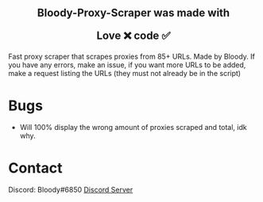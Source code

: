 <h2 align="center">
  Bloody-Proxy-Scraper was made with

Love ❌ code ✅

</h2>

Fast proxy scraper that scrapes proxies from 85+ URLs. Made by Bloody.
If you have any errors, make an issue, if you want more URLs to be added, make a request listing the URLs (they must not already be in the script)

# Bugs
- Will 100% display the wrong amount of proxies scraped and total, idk why.

# Contact
Discord: Bloody#6850
[Discord Server](https://discord.gg/sJTjPzaPT5)
